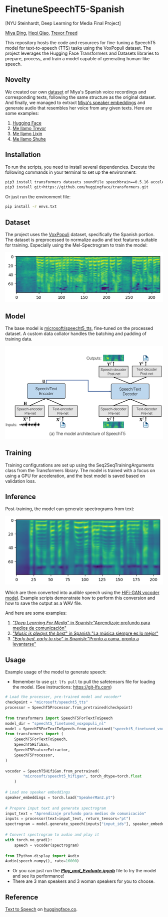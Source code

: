 # FinetuneSpeechT5-Spanish
[NYU Steinhardt, Deep Learning for Media Final Project]


[Miya Ding](https://github.com/miyading), [Heqi Qiao](https://github.com/HQQHQ), [Trevor Freed](https://github.com/tfreed357)


This repository hosts the code and resources for fine-tuning a SpeechT5 model for text-to-speech (TTS) tasks using the VoxPopuli dataset. The project leverages the Hugging Face Transformers and Datasets libraries to prepare, process, and train a model capable of generating human-like speech.


## Novelty

We created our own [dataset](SpanishVoiceWav) of Miya's Spanish voice recordings and corresponding texts, following the same structure as the original dataset. And finally, we managed to extract [Miya's speaker embeddings](SpeakerMiya.pt) and generate audio that resembles her voice from any given texts. Here are some examples:

1. [Hugging Face](miyaexamples/miyavoice_huggingface.wav)
2. [Me llamo Trevor](miyaexamples/miyavoice_trevor.wav)
3. [Me llamo Lixin](miyaexamples/miyavoice_lixin.wav)
4. [Me llamo Shuhe](miyaexamples/miyavoice_shuhe.wav)


## Installation

To run the scripts, you need to install several dependencies. Execute the following commands in your terminal to set up the environment:

```bash
pip3 install transformers datasets soundfile speechbrain==0.5.16 accelerate librosa
pip3 install git+https://github.com/huggingface/transformers.git
```


Or just run the environment file:

```bash
pip install -r envs.txt
```
## Dataset

The project uses the [VoxPopuli](https://huggingface.co/datasets/facebook/voxpopuli) dataset, specifically the Spanish portion. The dataset is preprocessed to normalize audio and text features suitable for training. Especially using the Mel-Spectrogram to train the model:

![training data example](assets/training_example.png)

## Model

The base model is [microsoft/speecht5_tts](https://huggingface.co/docs/transformers/en/model_doc/speecht5), fine-tuned on the processed dataset. A custom data collator handles the batching and padding of training data.

![Model Structure](assets/ModelStructure.png)

## Training

Training configurations are set up using the Seq2SeqTrainingArguments class from the Transformers library. The model is trained with a focus on using a GPU for acceleration, and the best model is saved based on validation loss.

## Inference

Post-training, the model can generate spectrograms from text:

![generated example](assets/generating_example.png) 

Which are then converted into audible speech using the [HiFi-GAN vocoder model](https://huggingface.co/microsoft/speecht5_hifigan). Example scripts demonstrate how to perform this conversion and how to save the output as a WAV file.

And here are some examples:
1. ["*Deep Learning For Media*" in Spanish:"Aprendizaje profundo para medios de comunicación"](output_examples/output.wav)
2. ["*Music is always the best*" in Spanish:"La música siempre es lo mejor"](output_examples/output1.wav)
3. ["*Early bed, early to rise*" in Spanish:"Pronto a cama, pronto a levantarse"](output_examples/output2.wav)


## Usage

Example usage of the model to generate speech:  

- Remember to use `git lfs pull` to pull the safetensors file for loading the model. (See instructions: https://git-lfs.com)

```python
# Load the processer, pre-trained model and vocoder*
checkpoint = "microsoft/speecht5_tts"
processor = SpeechT5Processor.from_pretrained(checkpoint)

from transformers import SpeechT5ForTextToSpeech
model_dir = "speecht5_finetuned_voxpopuli_nl"
model = SpeechT5ForTextToSpeech.from_pretrained("speecht5_finetuned_voxpopuli_nl")
from transformers import (
    SpeechT5ForTextToSpeech,
    SpeechT5HifiGan,
    SpeechT5FeatureExtractor,
    SpeechT5Processor,
)

vocoder = SpeechT5HifiGan.from_pretrained(
        "microsoft/speecht5_hifigan", torch_dtype=torch.float
    )

# Load one speaker embeddings
speaker_embeddings = torch.load("SpeakerMan2.pt")

# Prepare input text and generate spectrogram
input_text = "Aprendizaje profundo para medios de comunicación"
inputs = processor(text=input_text, return_tensors="pt")
spectrogram = model.generate_speech(inputs["input_ids"], speaker_embeddings)

# Convert spectrogram to audio and play it
with torch.no_grad():
    speech = vocoder(spectrogram)

from IPython.display import Audio
Audio(speech.numpy(), rate=16000)
```
- Or you can just run the [***Play_and_Evaluate.ipynb***](Play_and_Evaluate.ipynb) file to try the model and see its performance!
- There are 3 man speakers and 3 woman speakers for you to choose.


## Reference

[Text to Speech](https://huggingface.co/docs/transformers/en/tasks/text-to-speech) on [huggingface.co](huggingface.co).
